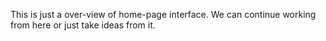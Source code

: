 
This is just a over-view of home-page interface.
We can continue working from here or just take ideas from it.
